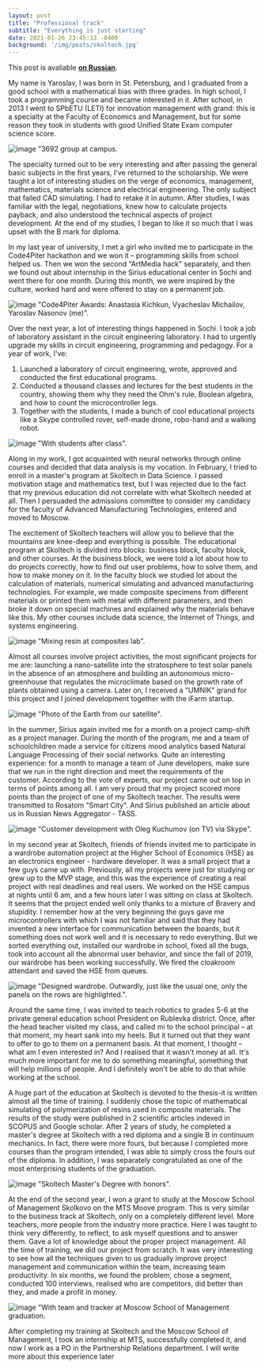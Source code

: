 ```yaml
---
layout: post
title: "Professional track"
subtitle: "Everything is just starting"
date: 2021-01-26 23:45:13 -0400
background: '/img/posts/skoltech.jpg'
---
```

This post is avaliable **[on Russian](https://vk.com/@nasonov_yaroslav-prof-karera)**.

My name is Yaroslav, I was born in St. Petersburg, and I graduated from a good school with a mathematical bias with three grades. In high school, I took a programming course and became interested in it. After school, in 2013 I went to SPbETU (LETI) for innovation management with grand: this is a specialty at the Faculty of Economics and Management, but for some reason they took in students with good Unified State Exam computer science score.

<img class="img-fluid" src="/img/posts/3692.jpg" alt="image">
<span class="caption text-muted">"3692 group at campus.</span>

The specialty turned out to be very interesting and after passing the general basic subjects in the first years, I've returned to the scholarship. We were taught a lot of interesting studies on the verge of economics, management, mathematics, materials science and electrical engineering. The only subject that failed CAD simulating. I had to retake it in autumn. After studies, I was  familiar with the legal, negotiations, knew how to calculate projects payback, and also understood the technical aspects of project development. At the end of my studies, I began to like it so much that I was upset with the B mark for diploma.

In my last year of university, I met a girl who invited me to participate in the Code4Piter hackathon and we won it – programming skills from school helped us. Then we won the second "ArtMedia hack" separately, and then we found out about internship in the Sirius educational center in Sochi and went there for one month. During this month, we were inspired by the culture, worked hard and were offered to stay on a permanent job.

<img class="img-fluid" src="/img/posts/code4piter.png" alt="image">
<span class="caption text-muted">"Code4Piter Awards:  Anastasia Kichkun, Vyacheslav Michailov, Yaroslav Nasonov (me)".</span>

Over the next year, a lot of interesting things happened in Sochi. I took a job of laboratory assistant in the circuit engineering laboratory. I had to urgently upgrade my skills in circuit engineering, programming and pedagogy.
For a year of work, I've:
1. Launched a laboratory of circuit engineering, wrote, approved and conducted the first educational programs.
2. Conducted a thousand classes and lectures for the best students in the country, showing them why they need the Ohm's rule, Boolean algebra, and how to count the microcontroller legs.
3. Together with the students, I made a bunch of cool educational projects like a Skype controlled rover, self-made drone, robo-hand and a walking robot.

<img class="img-fluid" src="/img/posts/Sirius_after_lab.png" alt="image">
<span class="caption text-muted">"With students after class".</span>

Along in my work, I got acquainted with neural networks through online courses and decided that data analysis is my vocation. In February, I tried to enroll in a master's program at Skoltech in Data Science. I passed motivation stage and mathematics test, but I was rejected due to the fact that my previous education did not correlate with what Skoltech needed at all. Then I persuaded the admissions committee to consider my candidacy for the faculty of Advanced Manufacturing Technologies, entered and moved to Moscow.

The excitement of Skoltech teachers will allow you to believe that the mountains are knee-deep and everything is possible. The educational program at Skoltech is divided into blocks: business block, faculty block, and other courses. At the business block, we were told a lot about how to do projects correctly, how to find out user problems, how to solve them, and how to make money on it. In the faculty block we studied lot about the calculation of materials, numerical simulating and advanced manufacturing technologies. For example, we made composite specimens from different materials or printed them with metal with different parameters, and then broke it down on special machines and explained why the materials behave like this. My other courses include data science, the Internet of Things, and systems engineering.

<img class="img-fluid" src="/img/posts/mr_heisenberg.png" alt="image">
<span class="caption text-muted">"Mixing resin at composites lab".</span>

Almost all courses involve project activities, the most significant projects for me are: launching a nano-satellite into the stratosphere to test solar panels in the absence of an atmosphere and building an autonomous micro-greenhouse that regulates the microclimate based on the growth rate of plants obtained using a camera. Later on, I received a "UMNIK" grand for this project and I  joined development together with the iFarm startup.

<img class="img-fluid" src="/img/posts/earth.png" alt="image">
<span class="caption text-muted">"Photo of the Earth from our satellite".</span>

In the summer,  Sirius again invited me for a month on a project camp-shift as a project manager. During the month of the program, me and a team of schoolchildren made a service for citizens mood analytics based Natural Language Processing of their social networks. Quite an interesting experience: for a month to manage a team of June developers, make sure that we run in the right direction and meet the requirements of the customer. According to the vote of experts, our project came out on top in terms of points among all. I am very proud that my project scored more points than the project of one of my Skoltech teacher. The results were transmitted to Rosatom "Smart City". And Sirius published an article about us in Russian News Aggregator - TASS.

<img class="img-fluid" src="/img/posts/custdev.png" alt="image">
<span class="caption text-muted">"Customer development with Oleg Kuchumov (on TV) via Skype".</span>

In my second year at Skoltech, friends of friends invited me to participate in a wardrobe automation project at the Higher School of Economics (HSE) as an electronics engineer - hardware developer. It was a small project that a few guys came up with. Previously, all my projects were just for studying or grew up to the MVP stage, and this was the experience of creating a real project with real deadlines and real users. We worked on the HSE campus at nights until 6 am, and a few hours later I was sitting on class at Skoltech. It seems that the project ended well only thanks to a mixture of Bravery and stupidity. I remember how at the very beginning the guys gave me microcontrollers with which I was not familiar and said that they had invented a new interface for communication between the boards, but it something does not work well and it is necessary to redo everything. But we sorted everything out, installed our wardrobe in school, fixed all the bugs, took into account all the abnormal user behavior, and since the fall of 2019, our wardrobe has been working successfully. We fired the cloakroom attendant and saved the HSE from queues.

<img class="img-fluid" src="/img/posts/wardrobe.png" alt="image">
<span class="caption text-muted">"Designed wardrobe. Outwardly, just like the usual one, only the panels on the rows are highlighted.".</span>

Around the same time, I was invited to teach robotics to grades 5-6 at the private general education school President on Rublevka district. Once, after the head teacher visited my class, and called mi to the school principal – at that moment, my heart sank into my heels. But it turned out that they want to offer to go to them on a permanent basis. At that moment, I thought – what am I even interested in? And I realised that it wasn't money at all. It's much more important for me to do something meaningful, something that will help millions of people. And I definitely won't be able to do that while working at the school.


A huge part of the education at Skoltech is devoted to the thesis-it is written almost all the time of training. I suddenly chose the topic of mathematical simulating of polymerization of resins used in composite materials. The results of the study were published in 2 scientific articles indexed in SCOPUS and Google scholar. After 2 years of study, he completed a master's degree at Skoltech with a red diploma and a single B in continuum mechanics. In fact, there were more fours, but because I completed more courses than the program intended, I was able to simply cross the fours out of the diploma. In addition, I was separately congratulated as one of the most enterprising students of the graduation.


<img class="img-fluid" src="/img/posts/diplomas.png" alt="image">
<span class="caption text-muted">"Skoltech Master's Degree with honors".</span>

At the end of the second year, I won a grant to study at the Moscow School of Management Skolkovo on the MTS Moove program. This is very similar to the business track at Skoltech, only on a completely different level. More teachers, more people from the industry more practice. Here I was taught to think very differently, to reflect, to ask myself questions and to answer them. Gave a lot of knowledge about the proper project management. All the time of training, we did our project from scratch. It was very interesting to see how all the techniques given to us gradually improve project management and communication within the team, increasing team productivity. In six months, we found the problem, chose a segment, conducted 100 interviews, realised who are competitors, did better than they, and made a profit in money.

<img class="img-fluid" src="/img/posts/with_wine.jpg" alt="image">
<span class="caption text-muted">"With team and tracker at Moscow School of Management graduation.</span>

After completing my training at Skoltech and the Moscow School of Management, I took an internship at MTS, successfully completed it, and now I work as a PO in the Partnership Relations department. I will write more about this experience later